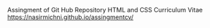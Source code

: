 Assingment of Git Hub Repository
HTML and CSS
Curriculum Vitae
https://nasirmichni.github.io/assingmentcv/
